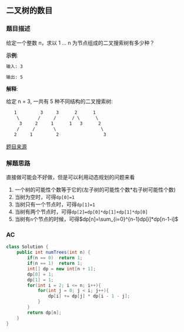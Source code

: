 ## 二叉树的数目

### 题目描述

给定一个整数 n，求以 1 ... n 为节点组成的二叉搜索树有多少种？

**示例**:

```markdown
输入: 3
```

```markdown
输出: 5
```

**解释**:

给定 n = 3, 一共有 5 种不同结构的二叉搜索树:

```markdown
   1         3     3      2      1
    \       /     /      / \      \
     3     2     1      1   3      2
    /     /       \                 \
   2     1         2                 3
```

[题目来源](https://leetcode-cn.com/problems/unique-binary-search-trees/)

### 解题思路

直接做可能会不好做，但是可以利用动态规划的问题来看

1. 一个树的可能性个数等于它的(左子树的可能性个数*右子树可能性个数)
2. 当树为空时，可得`dp[0]=1`
3. 当树只有一个节点时，可得`dp[1]=1`
4. 当树有两个节点时，可得`dp[2]=dp[0]*dp[1]+dp[1]*dp[0]`
5. 当树有`n`个节点的时候，可得$dp[n]=\sum_{i=0}^{n-1}dp[i]*dp[n-1-i]$

### AC

```java
class Solution {
    public int numTrees(int n) {
        if(n == 0)  return 1;
        if(n == 1)  return 1;
        int[] dp = new int[n + 1];
        dp[0] = 1;
        dp[1] = 1;
        for(int i = 2; i <= n; i++){
            for(int j = 0; j < i; j++){
                dp[i] += dp[j] * dp[i - 1 - j];
            }
        }
        return dp[n];
    }
}
```